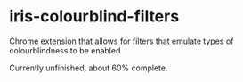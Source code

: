 # iris-colourblind-filters
Chrome extension that allows for filters that emulate types of colourblindness to be enabled

Currently unfinished, about 60% complete.
